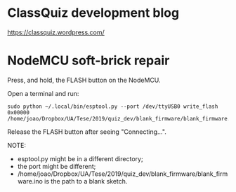 # ClassQuiz development blog

https://classquiz.wordpress.com/


# NodeMCU soft-brick repair

Press, and hold, the FLASH button on the NodeMCU.

Open a terminal and run:

    sudo python ~/.local/bin/esptool.py --port /dev/ttyUSB0 write_flash 0x00000 /home/joao/Dropbox/UA/Tese/2019/quiz_dev/blank_firmware/blank_firmware.ino

Release the FLASH button after seeing "Connecting...".

NOTE:
- esptool.py might be in a different directory;
- the port might be different;
- /home/joao/Dropbox/UA/Tese/2019/quiz_dev/blank_firmware/blank_firmware.ino is the path to a blank sketch.